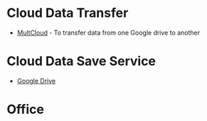 
# Cloud Data Transfer

- [MultCloud](https://www.multcloud.com/) - To transfer data from one Google drive to another

# Cloud Data Save Service
- [Google Drive](https://drive.google.com/) 

# Office 

<!--stackedit_data:
eyJoaXN0b3J5IjpbMTM2NjQyMTI0Nyw5NjY0OTA4MDIsMTAwND
Y0MjcwOV19
-->